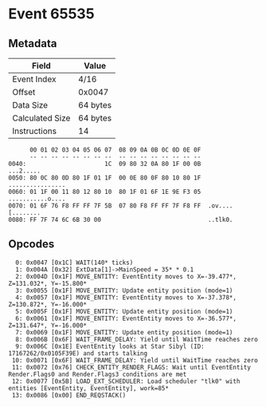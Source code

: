 # Event 65535

## Metadata

| Field           | Value    |
|-----------------|----------|
| Event Index     | 4/16     |
| Offset          | 0x0047   |
| Data Size       | 64 bytes |
| Calculated Size | 64 bytes |
| Instructions    | 14       |

```
      00 01 02 03 04 05 06 07  08 09 0A 0B 0C 0D 0E 0F
      -- -- -- -- -- -- -- --  -- -- -- -- -- -- -- --
0040:                      1C  09 80 32 0A 80 1F 00 0B         ...2.....
0050: 80 0C 80 0D 80 1F 01 1F  00 0E 80 0F 80 10 80 1F  ................
0060: 01 1F 00 11 80 12 80 10  80 1F 01 6F 1E 9E F3 05  ...........o....
0070: 01 6F 76 F8 FF FF 7F 5B  07 80 F8 FF FF 7F F8 FF  .ov....[........
0080: FF 7F 74 6C 6B 30 00                              ..tlk0.         
```

## Opcodes

```
  0: 0x0047 [0x1C] WAIT(140* ticks)
  1: 0x004A [0x32] ExtData[1]->MainSpeed = 35* * 0.1
  2: 0x004D [0x1F] MOVE_ENTITY: EventEntity moves to X=-39.477*, Z=131.032*, Y=-15.800*
  3: 0x0055 [0x1F] MOVE_ENTITY: Update entity position (mode=1)
  4: 0x0057 [0x1F] MOVE_ENTITY: EventEntity moves to X=-37.378*, Z=130.872*, Y=-16.000*
  5: 0x005F [0x1F] MOVE_ENTITY: Update entity position (mode=1)
  6: 0x0061 [0x1F] MOVE_ENTITY: EventEntity moves to X=-36.577*, Z=131.647*, Y=-16.000*
  7: 0x0069 [0x1F] MOVE_ENTITY: Update entity position (mode=1)
  8: 0x006B [0x6F] WAIT_FRAME_DELAY: Yield until WaitTime reaches zero
  9: 0x006C [0x1E] EventEntity looks at Star Sibyl (ID: 17167262/0x0105F39E) and starts talking
 10: 0x0071 [0x6F] WAIT_FRAME_DELAY: Yield until WaitTime reaches zero
 11: 0x0072 [0x76] CHECK_ENTITY_RENDER_FLAGS: Wait until EventEntity Render.Flags0 and Render.Flags3 conditions are met
 12: 0x0077 [0x5B] LOAD_EXT_SCHEDULER: Load scheduler "tlk0" with entities [EventEntity, EventEntity], work=85*
 13: 0x0086 [0x00] END_REQSTACK()
```
